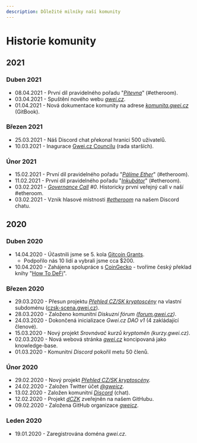 ```yaml
---
description: Důležité milníky naší komunity
---
```


# Historie komunity

## 2021

### Duben 2021

* 08.04.2021 - První díl pravidelného pořadu "[_Pitevna_](projekty/etheroom/pitevna.md)" \(\#etheroom\).
* 03.04.2021 - Spuštění nového webu [_gwei.cz_](https://gwei.cz).
* 01.04.2021 - Nová dokumentace komunity na adrese [_komunita.gwei.cz_](https://komunita.gwei.cz) \(GitBook\).

### Březen 2021

* 25.03.2021 - Náš Discord chat překonal hranici 500 uživatelů.
* 10.03.2021 - Inagurace [Gwei.cz Councilu](council.md) \(rada starších\).

### Únor 2021

* 15.02.2021 - První díl pravidelného pořadu "[_Pálíme Ether_](projekty/etheroom/palime-ether.md)" \(\#etheroom\).
* 11.02.2021 - První díl pravidelného pořadu "[_Inkubátor_](projekty/etheroom/inkubator.md)" \(\#etheroom\).
* 03.02.2021 - [_Governance Call_](governance-call/) _\#0_. Historicky první veřejný call v naší \#etheroom.
* 03.02.2021 - Vznik hlasové místnosti [_\#etheroom_](projekty/etheroom/) na našem Discord chatu.

## 2020

### Duben 2020

* 14.04.2020 - Účastnili jsme se 5. kola [Gitcoin Grants](https://gitcoin.co/grants/590/gweicz-czsk-defiethereum-community).
  * Podpořilo nás 10 lidí a vybrali jsme cca $200.
* 10.04.2020 - Zahájena spolupráce s [CoinGecko](https://www.coingecko.com/en) - tvoříme český překlad knihy "[How To DeFi](https://landing.coingecko.com/how-to-defi/)".

### Březen 2020

* 29.03.2020 - Přesun projektu [_Přehled CZ/SK kryptoscény_](projekty/czsk-kryptoscena.md) na vlastní subdoménu \([czsk-scena.gwei.cz](https://czsk-scena.gwei.cz)\).
* 28.03.2020 - Založeno komunitní _Diskuzní fórum \(_[_forum.gwei.cz_](https://forum.gwei.cz)_\)_.
* 24.03.2020 - Dokončená inicializace _Gwei.cz DAO v1_ \(4 zakládající členové\).
* 15.03.2020 - Nový projekt _Srovnávač kurzů kryptoměn \(kurzy.gwei.cz\)_.
* 02.03.2020 - Nová webová stránka [_gwei.cz_](https://gwei.cz) koncipovaná jako knowledge-base.
* 01.03.2020 - Komunitní _Discord_ pokořil metu 50 členů.

### Únor 2020

* 29.02.2020 - Nový projekt [_Přehled CZ/SK kryptoscény_](projekty/czsk-kryptoscena.md)_._
* 24.02.2020 - Založen Twitter účet [_@gweicz_](https://twitter.com/gweicz).
* 13.02.2020 - Založen komunitní [_Discord_](https://chat.gwei.cz) \(chat\).
* 12.02.2020 - Projekt [_dCZK_](https://github.com/gweicz/dczk) zveřejněn na našem GitHubu.
* 09.02.2020 - Založena GitHub organizace [_gweicz_](https://github.com/gweicz/).

### Leden 2020

* 19.01.2020 - Zaregistrována doména _gwei.cz_.

